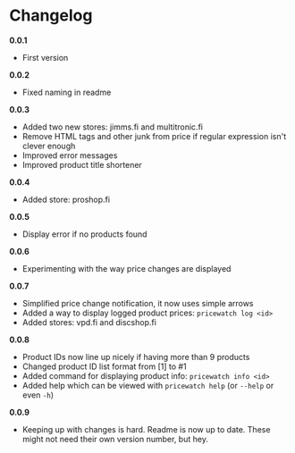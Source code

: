 # Changelog

**0.0.1**

- First version

**0.0.2**

- Fixed naming in readme

**0.0.3**

- Added two new stores: jimms.fi and multitronic.fi
- Remove HTML tags and other junk from price if regular expression isn't clever enough
- Improved error messages
- Improved product title shortener

**0.0.4**

- Added store: proshop.fi

**0.0.5**

- Display error if no products found

**0.0.6**

- Experimenting with the way price changes are displayed

**0.0.7**

- Simplified price change notification, it now uses simple arrows
- Added a way to display logged product prices: ```pricewatch log <id>```
- Added stores: vpd.fi and discshop.fi

**0.0.8**

- Product IDs now line up nicely if having more than 9 products
- Changed product ID list format from [1] to #1
- Added command for displaying product info: ```pricewatch info <id>```
- Added help which can be viewed with ```pricewatch help``` (or ```--help``` or even ```-h```)

**0.0.9**

- Keeping up with changes is hard. Readme is now up to date. These might not need their own version number, but hey.